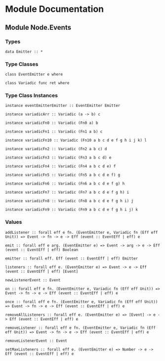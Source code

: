 # Module Documentation

## Module Node.Events

### Types

    data Emitter :: *


### Type Classes

    class EventEmitter e where

    class Variadic func ret where


### Type Class Instances

    instance eventEmitterEmitter :: EventEmitter Emitter

    instance variadicArr :: Variadic (a -> b) c

    instance variadicFn0 :: Variadic (Fn0 a) b

    instance variadicFn1 :: Variadic (Fn1 a b) c

    instance variadicFn10 :: Variadic (Fn10 a b c d e f g h i j k) l

    instance variadicFn2 :: Variadic (Fn2 a b c) d

    instance variadicFn3 :: Variadic (Fn3 a b c d) e

    instance variadicFn4 :: Variadic (Fn4 a b c d e) f

    instance variadicFn5 :: Variadic (Fn5 a b c d e f) g

    instance variadicFn6 :: Variadic (Fn6 a b c d e f g) h

    instance variadicFn7 :: Variadic (Fn7 a b c d e f g h) i

    instance variadicFn8 :: Variadic (Fn8 a b c d e f g h i) j

    instance variadicFn9 :: Variadic (Fn9 a b c d e f g h i j) k


### Values

    addListener :: forall eff e fn. (EventEmitter e, Variadic fn (Eff eff Unit)) => Event -> fn -> e -> Eff (event :: EventEff | eff) e

    emit :: forall eff e arg. (EventEmitter e) => Event -> arg -> e -> Eff (event :: EventEff | eff) Boolean

    emitter :: forall eff. Eff (event :: EventEff | eff) Emitter

    listeners :: forall eff e. (EventEmitter e) => Event -> e -> Eff (event :: EventEff | eff) [Event]

    newListenerEvent :: Event

    on :: forall eff e fn. (EventEmitter e, Variadic fn (Eff eff Unit)) => Event -> fn -> e -> Eff (event :: EventEff | eff) e

    once :: forall eff e fn. (EventEmitter e, Variadic fn (Eff eff Unit)) => Event -> fn -> e -> Eff (event :: EventEff | eff) e

    removeAllListeners :: forall eff e. (EventEmitter e) => [Event] -> e -> Eff (event :: EventEff | eff) e

    removeListener :: forall eff e fn. (EventEmitter e, Variadic fn (Eff eff Unit)) => Event -> fn -> e -> Eff (event :: EventEff | eff) e

    removeListenerEvent :: Event

    setMaxListeners :: forall eff e. (EventEmitter e) => Number -> e -> Eff (event :: EventEff | eff) e



